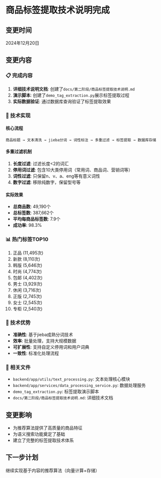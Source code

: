 # 商品标签提取技术说明完成

## 变更时间
2024年12月20日

## 变更内容

### 📋 完成内容
1. **详细技术说明文档**: 创建了`docs/第二阶段/商品标签提取技术说明.md`
2. **演示脚本**: 创建了`demo_tag_extraction.py`展示标签提取过程
3. **实际数据验证**: 通过数据库查询验证了标签提取效果

### 🔧 技术实现

#### 核心流程
```
商品标题 → 文本清洗 → jieba分词 → 词性标注 → 多重过滤 → 标签提取 → 数据库存储
```

#### 多重过滤机制
1. **长度过滤**: 过滤长度<2的词汇
2. **停用词过滤**: 包含10大类停用词（常用词、商品词、营销词等）
3. **词性过滤**: 只保留n、v、a、eng等有意义词性
4. **数字过滤**: 移除纯数字，保留型号等

#### 实际效果
- **总商品数**: 49,190个
- **总标签数**: 387,662个  
- **平均每商品标签数**: 7.9个
- **成功率**: 98.3%

### 📊 热门标签TOP10
1. 正品 (11,495次)
2. 新款 (8,110次)
3. 韩版 (5,646次)
4. 时尚 (4,774次)
5. 包邮 (4,402次)
6. 男士 (3,929次)
7. 休闲 (3,716次)
8. 正版 (2,745次)
9. 女士 (2,545次)
10. 专柜 (2,540次)

### 🎯 技术优势
- **准确性**: 基于jieba成熟分词技术
- **效率**: 批量处理，支持大规模数据
- **可扩展性**: 支持自定义停用词和用户词典
- **一致性**: 标准化处理流程

### 📁 相关文件
- `backend/app/utils/text_processing.py`: 文本处理核心模块
- `backend/app/services/data_processing_service.py`: 数据处理服务
- `demo_tag_extraction.py`: 标签提取演示脚本
- `docs/第二阶段/商品标签提取技术说明.md`: 详细技术文档

## 变更影响
- 为推荐算法提供了高质量的商品特征
- 为语义搜索功能奠定了基础
- 建立了完整的标签提取技术体系

## 下一步计划
继续实现基于内容的推荐算法（向量计算+存储）
